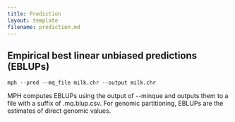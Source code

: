 ```yaml
---
title: Prediction
layout: template
filename: prediction.md
---
```


## Empirical best linear unbiased predictions (EBLUPs)
```
mph --pred --mq_file milk.chr --output milk.chr
```
MPH computes EBLUPs using the output of --minque and outputs them to a file with a suffix of .mq.blup.csv. For genomic partitioning, EBLUPs are the estimates of direct genomic values. 
